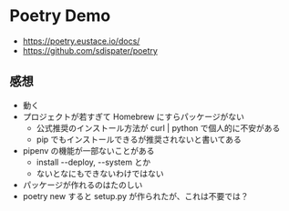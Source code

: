 Poetry Demo
===========


- https://poetry.eustace.io/docs/
- https://github.com/sdispater/poetry


感想
----

- 動く
- プロジェクトが若すぎて Homebrew にすらパッケージがない
  - 公式推奨のインストール方法が curl | python で個人的に不安がある
  - pip でもインストールできるが推奨されないと書いてある
- pipenv の機能が一部ないことがある
  - install --deploy, --system とか
  - ないとなにもできないわけではない
- パッケージが作れるのはたのしい
- poetry new すると setup.py が作られたが、これは不要では？
